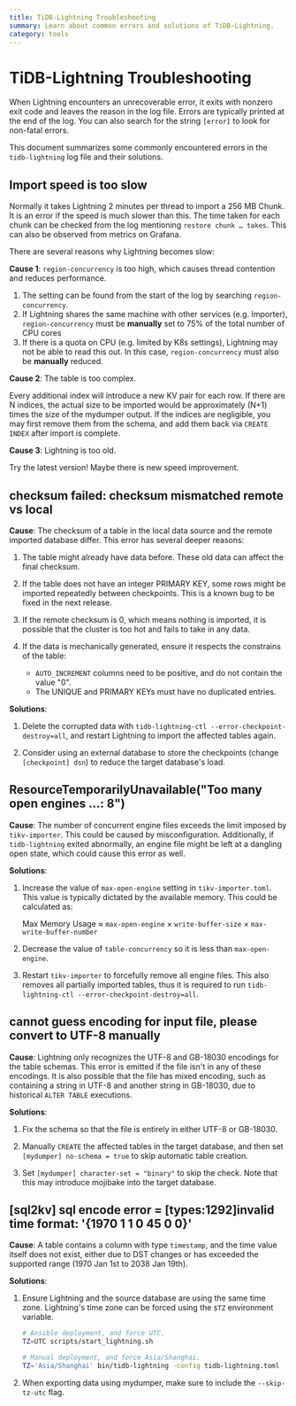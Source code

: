 ```yaml
---
title: TiDB-Lightning Troubleshooting
summary: Learn about common errors and solutions of TiDB-Lightning.
category: tools
---
```


# TiDB-Lightning Troubleshooting

When Lightning encounters an unrecoverable error, it exits with nonzero exit code and leaves the reason in the log file. Errors are typically printed at the end of the log. You can also search for the string `[error]` to look for non-fatal errors.

This document summarizes some commonly encountered errors in the `tidb-lightning` log file and their solutions.

## Import speed is too slow

Normally it takes Lightning 2 minutes per thread to import a 256 MB Chunk. It is an error if the speed is much slower than this. The time taken for each chunk can be checked from the log mentioning `restore chunk … takes`. This can also be observed from metrics on Grafana.

There are several reasons why Lightning becomes slow:

**Cause 1**: `region-concurrency` is too high, which causes thread contention and reduces performance.

1. The setting can be found from the start of the log by searching `region-concurrency`.
2. If Lightning shares the same machine with other services (e.g. Importer), `region-concurrency` must be **manually** set to 75% of the total number of CPU cores
3. If there is a quota on CPU (e.g. limited by K8s settings), Lightning may not be able to read this out. In this case, `region-concurrency` must also be **manually** reduced.

**Cause 2**: The table is too complex.

Every additional index will introduce a new KV pair for each row. If there are N indices, the actual size to be imported would be approximately (N+1) times the size of the mydumper output. If the indices are negligible, you may first remove them from the schema, and add them back via `CREATE INDEX` after import is complete.

**Cause 3**: Lightning is too old.

Try the latest version! Maybe there is new speed improvement.

## checksum failed: checksum mismatched remote vs local

**Cause**: The checksum of a table in the local data source and the remote imported database differ. This error has several deeper reasons:

1. The table might already have data before. These old data can affect the final checksum.

2. If the table does not have an integer PRIMARY KEY, some rows might be imported repeatedly between checkpoints. This is a known bug to be fixed in the next release.

3. If the remote checksum is 0, which means nothing is imported, it is possible that the cluster is too hot and fails to take in any data.

4. If the data is mechanically generated, ensure it respects the constrains of the table:

    * `AUTO_INCREMENT` columns need to be positive, and do not contain the value "0".
    * The UNIQUE and PRIMARY KEYs must have no duplicated entries.

**Solutions**:

1. Delete the corrupted data with `tidb-lightning-ctl --error-checkpoint-destroy=all`, and restart Lightning to import the affected tables again.

2. Consider using an external database to store the checkpoints (change `[checkpoint] dsn`) to reduce the target database's load.

## ResourceTemporarilyUnavailable("Too many open engines …: 8")

**Cause**: The number of concurrent engine files exceeds the limit imposed by `tikv-importer`. This could be caused by misconfiguration. Additionally, if `tidb-lightning` exited abnormally, an engine file might be left at a dangling open state, which could cause this error as well.

**Solutions**:

1. Increase the value of `max-open-engine` setting in `tikv-importer.toml`. This value is typically dictated by the available memory. This could be calculated as:

    Max Memory Usage ≈ `max-open-engine` × `write-buffer-size` × `max-write-buffer-number`

2. Decrease the value of `table-concurrency` so it is less than `max-open-engine`.

3. Restart `tikv-importer` to forcefully remove all engine files. This also removes all partially imported tables, thus it is required to run `tidb-lightning-ctl --error-checkpoint-destroy=all`.

## cannot guess encoding for input file, please convert to UTF-8 manually

**Cause**: Lightning only recognizes the UTF-8 and GB-18030 encodings for the table schemas. This error is emitted if the file isn't in any of these encodings. It is also possible that the file has mixed encoding, such as containing a string in UTF-8 and another string in GB-18030, due to historical `ALTER TABLE` executions.

**Solutions**:

1. Fix the schema so that the file is entirely in either UTF-8 or GB-18030.

2. Manually `CREATE` the affected tables in the target database, and then set `[mydumper] no-schema = true` to skip automatic table creation.

3. Set `[mydumper] character-set = "binary"` to skip the check. Note that this may introduce mojibake into the target database.

## [sql2kv] sql encode error = [types:1292]invalid time format: '{1970 1 1 0 45 0 0}'

**Cause**: A table contains a column with type `timestamp`, and the time value itself does not exist, either due to DST changes or has exceeded the supported range (1970 Jan 1st to 2038 Jan 19th).

**Solutions**:

1. Ensure Lightning and the source database are using the same time zone. Lightning's time zone can be forced using the `$TZ` environment variable.

    ```sh
    # Ansible deployment, and force UTC.
    TZ=UTC scripts/start_lightning.sh

    # Manual deployment, and force Asia/Shanghai.
    TZ='Asia/Shanghai' bin/tidb-lightning -config tidb-lightning.toml
    ```

2. When exporting data using mydumper, make sure to include the `--skip-tz-utc` flag.
